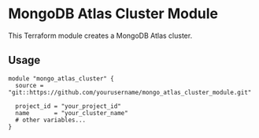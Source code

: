 # MongoDB Atlas Cluster Module

This Terraform module creates a MongoDB Atlas cluster.

## Usage

```hcl
module "mongo_atlas_cluster" {
  source = "git::https://github.com/yourusername/mongo_atlas_cluster_module.git"

  project_id = "your_project_id"
  name       = "your_cluster_name"
  # other variables...
}
```
